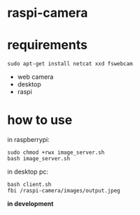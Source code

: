 # raspi-camera
# requirements
```
sudo apt-get install netcat xxd fswebcam
```
- web camera
- desktop
- raspi
# how to use
in raspberrypi:
```
sudo chmod +rwx image_server.sh
bash image_server.sh
```
in desktop pc:
```
bash client.sh
fbi /raspi-camera/images/output.jpeg
```

__in development__

